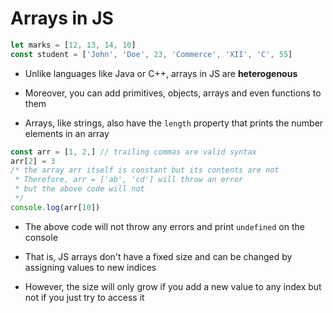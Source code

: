 # Arrays in JS

```js
let marks = [12, 13, 14, 10]
const student = ['John', 'Doe', 23, 'Commerce', 'XII', 'C', 55]
```

- Unlike languages like Java or C++, arrays in JS are **heterogenous**

- Moreover, you can add primitives, objects, arrays and even functions to them

- Arrays, like strings, also have the `length` property that prints the number
elements in an array

```js
const arr = [1, 2,] // trailing commas are valid syntax
arr[2] = 3 
/* the array arr itself is constant but its contents are not
 * Therefore, arr = ['ab', 'cd'] will throw an error
 * but the above code will not
 */
console.log(arr[10])
```

- The above code will not throw any errors and print `undefined` on the console

- That is, JS arrays don't have a fixed size and can be changed by assigning values
to new indices

- However, the size will only grow if you add a new value to any index but not
if you just try to access it
